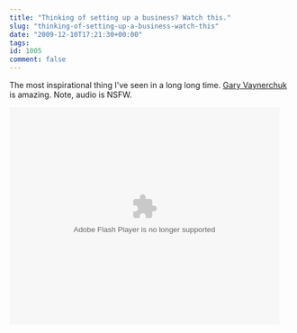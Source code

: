 ```yaml
---
title: "Thinking of setting up a business? Watch this."
slug: "thinking-of-setting-up-a-business-watch-this"
date: "2009-12-10T17:21:30+00:00"
tags:
id: 1005
comment: false
---
```


The most inspirational thing I've seen in a long long time. [Gary Vaynerchuk](http://tv.winelibrary.com/) is amazing. Note, audio is NSFW.

<object classid="clsid:d27cdb6e-ae6d-11cf-96b8-444553540000" width="480" height="386" id="utv224294" name="utv_n_1207"><param name="flashvars" value="loc=%2Fandautoplay=falseandvid=2851904" /><param name="allowfullscreen" value="true" /><param name="allowscriptaccess" value="always" /><param name="src" value="http://www.ustream.tv/flash/video/2851904" /><embed flashvars="loc=%2Fandautoplay=falseandvid=2851904" width="480" height="386" allowfullscreen="true" allowscriptaccess="always" id="utv224294" name="utv_n_1207" src="http://www.ustream.tv/flash/video/2851904" type="application/x-shockwave-flash" /></object>
